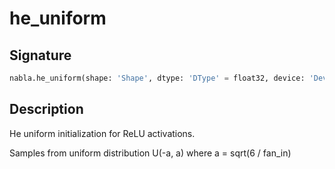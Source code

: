 # he_uniform

## Signature

```python
nabla.he_uniform(shape: 'Shape', dtype: 'DType' = float32, device: 'Device' = Device(type=cpu,id=0), seed: 'int' = 0, batch_dims: 'Shape' = ()) -> 'Array'
```

## Description

He uniform initialization for ReLU activations.

Samples from uniform distribution U(-a, a) where a = sqrt(6 / fan_in)

